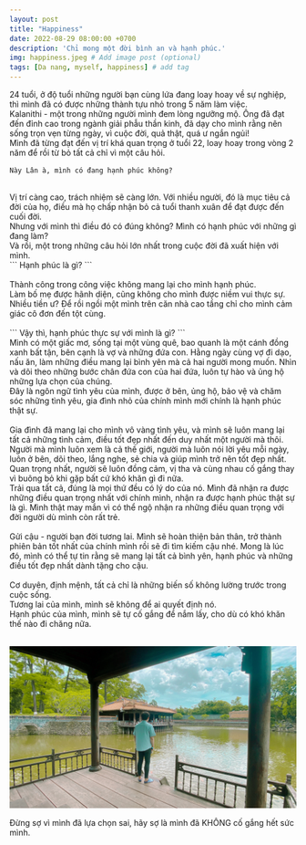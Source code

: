 ```yaml
---
layout: post
title: "Happiness"
date: 2022-08-29 08:00:00 +0700
description: 'Chỉ mong một đời bình an và hạnh phúc.'
img: happiness.jpeg # Add image post (optional)
tags: [Da nang, myself, happiness] # add tag
---
```

24 tuổi, ở độ tuổi những người bạn cùng lứa đang loay hoay về sự nghiệp, thì mình đã có được những thành tựu nhỏ trong 5 năm làm việc.
<br>
Kalanithi - một trong những người mình đem lòng ngưỡng mộ. Ông đã đạt đến đỉnh cao trong ngành giải phẫu thần kinh, đã dạy cho mình rằng nên sống trọn vẹn từng ngày, vì cuộc đời, quả thật, quá ư ngắn ngủi!
<br>
Mình đã từng đạt đến vị trí khá quan trọng ở tuổi 22, loay hoay trong vòng 2 năm để rồi từ bỏ tất cả chỉ vì một câu hỏi.
<br>
```
Này Lân à, mình có đang hạnh phúc không?
```
<br>
Vị trí càng cao, trách nhiệm sẽ càng lớn. Với nhiều người, đó là mục tiêu cả đời của họ, điều mà họ chấp nhận bỏ cả tuổi thanh xuân để đạt được đến cuối đời.
<br>
Nhưng với mình thì điều đó có đúng không? Mình có hạnh phúc với những gì đang làm?
<br>
Và rồi, một trong những câu hỏi lớn nhất trong cuộc đời đã xuất hiện với mình.
<br>
```
Hạnh phúc là gì?
```
<br>
<br>
Thành công trong công việc không mang lại cho mình hạnh phúc.
<br>
Làm bố mẹ được hãnh diện, cũng không cho mình được niềm vui thực sự.
<br>
Nhiều tiền ư? Để rồi ngồi một mình trên căn nhà cao tầng chỉ cho mình cảm giác cô đơn đến tột cùng.
<br>
<br>
```
Vậy thì, hạnh phúc thực sự với mình là gì?
```
<br>
Mình có một giấc mơ, sống tại một vùng quê, bao quanh là một cánh đồng xanh bất tận, bên cạnh là vợ và những đứa con. Hằng ngày cùng vợ đi dạo, nấu ăn, làm những điều mang lại bình yên mà cả hai người mong muốn. Nhìn và dõi theo những bước chân đứa con của hai đứa, luôn tự hào và ủng hộ những lựa chọn của chúng.
<br>
Đây là ngôn ngữ tình yêu của mình, được ở bên, ủng hộ, bảo vệ và chăm sóc những tình yêu, gia đình nhỏ của chính mình mới chính là hạnh phúc thật sự.
<br>
<br>
Gia đình đã mang lại cho mình vô vàng tình yêu, và mình sẽ luôn mang lại tất cả những tình cảm, điều tốt đẹp nhất đến duy nhất một người mà thôi. Người mà mình luôn xem là cả thế giới, người mà luôn nói lời yêu mỗi ngày, luôn ở bên, dõi theo, lắng nghe, sẻ chia và giúp mình trở nên tốt đẹp nhất. Quan trọng nhất, người sẽ luôn đồng cảm, vị tha và cùng nhau cố gắng thay vì buông bỏ khi gặp bất cứ khó khăn gì đi nữa.
<br>
Trải qua tất cả, đúng là mọi thứ đều có lý do của nó. Mình đã nhận ra được những điều quan trọng nhất với chính mình, nhận ra được hạnh phúc thật sự là gì. Mình thật may mắn vì có thể ngộ nhận ra những điều quan trọng với đời người dù mình còn rất trẻ.
<br>
<br>
Gửi cậu - người bạn đời tương lai. Mình sẽ hoàn thiện bản thân, trở thành phiên bản tốt nhất của chính mình rồi sẽ đi tìm kiếm cậu nhé. Mong là lúc đó, mình có thể tự tin rằng sẽ mang lại tất cả bình yên, hạnh phúc và những điều tốt đẹp nhất dành tặng cho cậu.
<br>
<br>
Cơ duyên, định mệnh, tất cả chỉ là những biến số không lường trước trong cuộc sống.
<br>
Tương lai của mình, mình sẽ không để ai quyết định nó.
<br>
Hạnh phúc của mình, mình sẽ tự cố gắng để nắm lấy, cho dù có khó khăn thế nào đi chăng nữa.
<br>
<br>


![Happiness2](/assets/img/happiness-2.jpeg#w100)
<p class="center">
Đừng sợ vì mình đã lựa chọn sai, hãy sợ là mình đã KHÔNG cố gắng hết sức mình.
</p>
